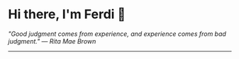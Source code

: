 <h1>Hi there, I'm Ferdi 👋</h1>

<p><em>
  "Good judgment comes from experience, and experience comes from bad judgment." — Rita Mae Brown
</em></p>

---
